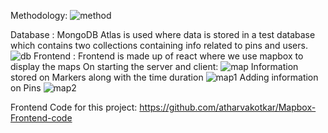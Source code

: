 Methodology: ![method](https://github.com/atharvakotkar/Global-Location-Rating-and-Review-Platform-with-Dynamic-Mapping/assets/70961929/30753c0c-573a-40e9-9b55-0244ae071797)

Database : MongoDB Atlas is used where data is stored in a test database which contains two collections containing info related to pins and users.
![db](https://github.com/atharvakotkar/Global-Location-Rating-and-Review-Platform-with-Dynamic-Mapping/assets/70961929/dcfe8417-e89a-4037-9aa3-29ec66fe56e2)
Frontend : Frontend is made up of react where we use mapbox to display the maps On starting the server and client:
![map](https://github.com/atharvakotkar/Global-Location-Rating-and-Review-Platform-with-Dynamic-Mapping/assets/70961929/0b07b71f-c091-47d5-968a-ad4e04a799d2)
Information stored on Markers along with the time duration
![map1](https://github.com/atharvakotkar/Global-Location-Rating-and-Review-Platform-with-Dynamic-Mapping/assets/70961929/3ef60b92-41a2-44b9-bc8c-a0f1e839f828)
Adding information on Pins
![map2](https://github.com/atharvakotkar/Global-Location-Rating-and-Review-Platform-with-Dynamic-Mapping/assets/70961929/8a8b3ef5-e216-4926-a75d-d082189c5aae)

Frontend Code for this project: https://github.com/atharvakotkar/Mapbox-Frontend-code






